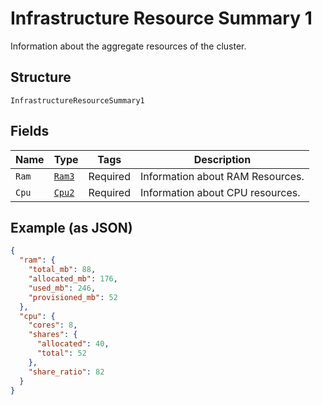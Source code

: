 
# Infrastructure Resource Summary 1

Information about the aggregate resources of the cluster.

## Structure

`InfrastructureResourceSummary1`

## Fields

| Name | Type | Tags | Description |
|  --- | --- | --- | --- |
| `Ram` | [`Ram3`](../../doc/models/ram-3.md) | Required | Information about RAM Resources. |
| `Cpu` | [`Cpu2`](../../doc/models/cpu-2.md) | Required | Information about CPU resources. |

## Example (as JSON)

```json
{
  "ram": {
    "total_mb": 88,
    "allocated_mb": 176,
    "used_mb": 246,
    "provisioned_mb": 52
  },
  "cpu": {
    "cores": 8,
    "shares": {
      "allocated": 40,
      "total": 52
    },
    "share_ratio": 82
  }
}
```

